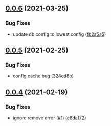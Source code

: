 ## [0.0.6](https://github.com/serverless-components/tencent-wordpress/compare/v0.0.5...v0.0.6) (2021-03-25)


### Bug Fixes

* update db config to lowest config ([fb2a5a5](https://github.com/serverless-components/tencent-wordpress/commit/fb2a5a5994b1a614bc23d23c44e96a99260252b7))

## [0.0.5](https://github.com/serverless-components/tencent-wordpress/compare/v0.0.4...v0.0.5) (2021-02-25)


### Bug Fixes

* config cache bug ([324ed8b](https://github.com/serverless-components/tencent-wordpress/commit/324ed8bcadccd86b6ff5d8313ac218fe0f1be2d8))

## [0.0.4](https://github.com/serverless-components/tencent-wordpress/compare/v0.0.3...v0.0.4) (2021-02-19)


### Bug Fixes

* ignore remove error ([#1](https://github.com/serverless-components/tencent-wordpress/issues/1)) ([c6daf72](https://github.com/serverless-components/tencent-wordpress/commit/c6daf72b7eb750d4f07c51d9151990b0c3865b98))
